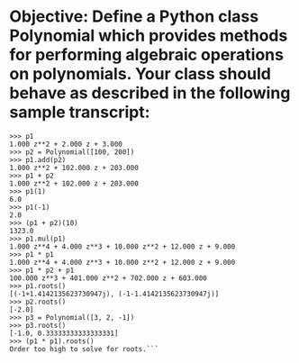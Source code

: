 # Objective: Define a Python class Polynomial which provides methods for performing algebraic operations on polynomials. Your class should behave as described in the following sample transcript:
```>>> p1 = Polynomial([1, 2, 3])
>>> p1
1.000 z**2 + 2.000 z + 3.000
>>> p2 = Polynomial([100, 200])
>>> p1.add(p2)
1.000 z**2 + 102.000 z + 203.000
>>> p1 + p2
1.000 z**2 + 102.000 z + 203.000
>>> p1(1)
6.0
>>> p1(-1)
2.0
>>> (p1 + p2)(10)
1323.0
>>> p1.mul(p1)
1.000 z**4 + 4.000 z**3 + 10.000 z**2 + 12.000 z + 9.000
>>> p1 * p1
1.000 z**4 + 4.000 z**3 + 10.000 z**2 + 12.000 z + 9.000
>>> p1 * p2 + p1
100.000 z**3 + 401.000 z**2 + 702.000 z + 603.000
>>> p1.roots()
[(-1+1.4142135623730947j), (-1-1.4142135623730947j)]
>>> p2.roots()
[-2.0]
>>> p3 = Polynomial([3, 2, -1])
>>> p3.roots()
[-1.0, 0.33333333333333331]
>>> (p1 * p1).roots()
Order too high to solve for roots.```